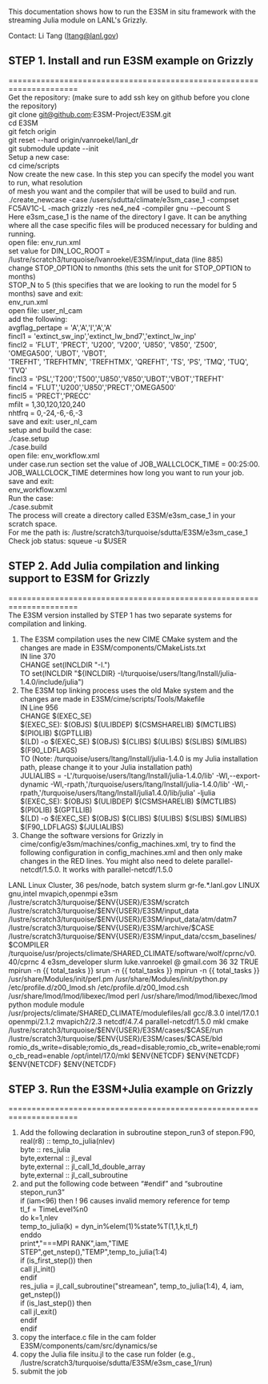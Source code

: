This documentation shows how to run the E3SM in situ framework with the streaming Julia module on LANL's Grizzly.  
  
Contact: Li Tang (ltang@lanl.gov)  
  
## STEP 1. Install and run E3SM example on Grizzly  
=====================================================================  
Get the repository: (make sure to add ssh key on github before you clone the repository)  
git clone git@github.com:E3SM-Project/E3SM.git  
cd E3SM  
git fetch origin  
git reset --hard origin/vanroekel/lanl_dr  
git submodule update --init  
Setup a new case:  
cd cime/scripts  
Now create the new case. In this step you can specify the model you want to run, what resolution  
of mesh you want and the compiler that will be used to build and run.  
./create_newcase -case /users/sdutta/climate/e3sm_case_1 -compset FC5AV1C-L -mach grizzly -res ne4_ne4 -compiler gnu --pecount S  
Here e3sm_case_1 is the name of the directory I gave. It can be anything where all the case specific files will be produced necessary for bulding and running.  
open file: env_run.xml  
set value for DIN_LOC_ROOT = /lustre/scratch3/turquoise/lvanroekel/E3SM/input_data (line 885)  
change STOP_OPTION to nmonths (this sets the unit for STOP_OPTION to months)  
STOP_N to 5 (this specifies that we are looking to run the model for 5 months) save and exit:  
env_run.xml  
open file: user_nl_cam  
add the following:  
avgflag_pertape = 'A','A','I','A','A'  
fincl1 = 'extinct_sw_inp','extinct_lw_bnd7','extinct_lw_inp'  
fincl2 = 'FLUT', 'PRECT', 'U200', 'V200', 'U850', 'V850', 'Z500', 'OMEGA500', 'UBOT', 'VBOT',  
'TREFHT', 'TREFHTMN', 'TREFHTMX', 'QREFHT', 'TS', 'PS', 'TMQ', 'TUQ', 'TVQ'  
fincl3 = 'PSL','T200','T500','U850','V850','UBOT','VBOT','TREFHT'  
fincl4 = 'FLUT','U200','U850','PRECT','OMEGA500'  
fincl5 = 'PRECT','PRECC'  
mfilt = 1,30,120,120,240  
nhtfrq = 0,-24,-6,-6,-3  
save and exit: user_nl_cam  
setup and build the case:  
./case.setup  
./case.build  
open file: env_workflow.xml  
under case.run section set the value of JOB_WALLCLOCK_TIME = 00:25:00.  
JOB_WALLCLOCK_TIME determines how long you want to run your job. save and exit:  
env_workflow.xml  
Run the case:  
./case.submit  
The process will create a directory called E3SM/e3sm_case_1 in your scratch space.  
For me the path is: /lustre/scratch3/turquoise/sdutta/E3SM/e3sm_case_1  
Check job status: squeue -u $USER  
  
## STEP 2. Add Julia compilation and linking support to E3SM for Grizzly  
=====================================================================  
The E3SM version installed by STEP 1 has two separate systems for compilation and linking.  
1. The E3SM compilation uses the new CIME CMake system and the changes are made in E3SM/components/CMakeLists.txt  
IN line 370  
CHANGE set(INCLDIR "-I.")  
TO set(INCLDIR "${INCLDIR} -I/turquoise/users/ltang/Install/julia-1.4.0/include/julia")  
2. The E3SM top linking process uses the old Make system and the changes are made in E3SM/cime/scripts/Tools/Makefile  
IN Line 956  
CHANGE
\$(EXEC\_SE)  
\$(EXEC\_SE): \$(OBJS) \$(ULIBDEP) \$(CSMSHARELIB) \$(MCTLIBS) \$(PIOLIB) \$(GPTLLIB)  
$(LD) -o $(EXEC\_SE) $(OBJS) $(CLIBS) $(ULIBS) $(SLIBS) $(MLIBS) $(F90\_LDFLAGS)  
TO (Note: /turquoise/users/ltang/Install/julia-1.4.0 is my Julia installation path, please change it to your Julia installation path)  
JULIALIBS = -L'/turquoise/users/ltang/Install/julia-1.4.0/lib' -Wl,--export-dynamic -Wl,-rpath,'/turquoise/users/ltang/Install/julia-1.4.0/lib' -Wl,-rpath,'/turquoise/users/ltang/Install/julia1.4.0/lib/julia' -ljulia  
$(EXEC_SE): $(OBJS) $(ULIBDEP) $(CSMSHARELIB) $(MCTLIBS) $(PIOLIB) $(GPTLLIB)  
$(LD) -o $(EXEC_SE) $(OBJS) $(CLIBS) $(ULIBS) $(SLIBS) $(MLIBS) $(F90_LDFLAGS) $(JULIALIBS)  
4. Change the software versions for Grizzly in cime/config/e3sm/machines/config_machines.xml, try to find the following configuration in config_machines.xml and then only make changes in the RED lines. You might also need to delete <modules><command name="load">parallel-netcdf/1.5.0</command></modules>. It works with parallel-netcdf/1.5.0  
<machine MACH="grizzly">  
<DESC>LANL Linux Cluster, 36 pes/node, batch system slurm</DESC>  
<NODENAME_REGEX>gr-fe.*.lanl.gov</NODENAME_REGEX>  
<OS>LINUX</OS>  
<COMPILERS>gnu,intel</COMPILERS>  
<MPILIBS>mvapich,openmpi</MPILIBS>  
<PROJECT>e3sm</PROJECT>  
<CIME_OUTPUT_ROOT>/lustre/scratch3/turquoise/$ENV{USER}/E3SM/scratch</CIME_OUTPUT_ROOT>  
<DIN_LOC_ROOT>/lustre/scratch3/turquoise/$ENV{USER}/E3SM/input_data</DIN_LOC_ROOT>  
<DIN_LOC_ROOT_CLMFORC>/lustre/scratch3/turquoise/$ENV{USER}/E3SM/input_data/atm/datm7</DIN_LOC_ROOT_CLMFORC>  
<DOUT_S_ROOT>/lustre/scratch3/turquoise/$ENV{USER}/E3SM/archive/$CASE</DOUT_S_ROOT>  
<BASELINE_ROOT>/lustre/scratch3/turquoise/$ENV{USER}/E3SM/input_data/ccsm_baselines/$COMPILER</BASELINE_ROOT>  
<CCSM_CPRNC>/turquoise/usr/projects/climate/SHARED_CLIMATE/software/wolf/cprnc/v0.40/cprnc</CCSM_CPRNC>  
<GMAKE_J>4</GMAKE_J>  
<TESTS>e3sm_developer</TESTS>  
<BATCH_SYSTEM>slurm</BATCH_SYSTEM>  
<SUPPORTED_BY>luke.vanroekel @ gmail.com</SUPPORTED_BY>  
<MAX_TASKS_PER_NODE>36</MAX_TASKS_PER_NODE>  
<MAX_MPITASKS_PER_NODE>32</MAX_MPITASKS_PER_NODE>  
<PROJECT_REQUIRED>TRUE</PROJECT_REQUIRED>  
<mpirun mpilib="default">  
<executable>mpirun</executable>  
<arguments>  
<arg name="num_tasks"> -n {{ total_tasks }}</arg>  
</arguments>  
</mpirun>  
<mpirun mpilib="mvapich">  
<executable>srun</executable>  
<arguments>  
<arg name="num_tasks"> -n {{ total_tasks }}</arg>  
</arguments>  
</mpirun>  
<mpirun mpilib="openmpi">  
<executable>mpirun</executable>  
<arguments>  
<arg name="num_tasks"> -n {{ total_tasks }}</arg>  
</arguments>  
</mpirun>  
<mpirun mpilib="mpi-serial">  
<executable/>  
</mpirun>  
<module_system type="module">  
<init_path lang="perl">/usr/share/Modules/init/perl.pm</init_path>  
<init_path lang="python">/usr/share/Modules/init/python.py</init_path>  
<init_path lang="sh">/etc/profile.d/z00_lmod.sh</init_path>  
<init_path lang="csh">/etc/profile.d/z00_lmod.csh</init_path>  
<cmd_path lang="perl">/usr/share/lmod/lmod/libexec/lmod perl</cmd_path>  
<cmd_path lang="python">/usr/share/lmod/lmod/libexec/lmod python</cmd_path>  
<cmd_path lang="sh">module</cmd_path>  
<cmd_path lang="csh">module</cmd_path>  
<modules>  
<command name="purge"/>  
<command name="use">/usr/projects/climate/SHARED_CLIMATE/modulefiles/all</command>  
</modules>  
<modules compiler="gnu">  
<command name="load">gcc/8.3.0</command>  
</modules>  
<modules compiler="intel">  
<command name="load">intel/17.0.1</command>  
</modules>  
<modules mpilib="openmpi">  
<command name="load">openmpi/2.1.2</command>  
</modules>  
<modules mpilib="mvapich">  
<command name="load">mvapich2/2.3</command>  
</modules>  
<modules>  
<command name="load">netcdf/4.7.4</command>  
</modules>  
 <modules>  
 <command name="load">parallel-netcdf/1.5.0</command>  
 </modules>  
<modules>  
<command name="load">mkl</command>  
<command name="load">cmake</command>  
</modules>  
</module_system>  
<RUNDIR>/lustre/scratch3/turquoise/$ENV{USER}/E3SM/cases/$CASE/run</RUNDIR>  
<EXEROOT>/lustre/scratch3/turquoise/$ENV{USER}/E3SM/cases/$CASE/bld</EXEROOT>  
<environment_variables>  
<envname="PNETCDF_HINTS">romio_ds_write=disable;romio_ds_read=disable;romio_cb_write=enable;romio_cb_read=enable</env>  
</environment_variables>  
<environment_variables compiler="gnu">  
<env name="MKLROOT">/opt/intel/17.0/mkl</env>  
<env name="NETCDF_C_PATH">$ENV{NETCDF}</env>  
<env name="NETCDF_FORTRAN_PATH">$ENV{NETCDF}</env>  
<env name="NETCDF_PATH">$ENV{NETCDF}</env>  
<env name="NETCDFF">$ENV{NETCDF}</env>  
</environment_variables>  
</machine>  
  
## STEP 3. Run the E3SM+Julia example on Grizzly  
=====================================================================  
1. Add the following declaration in subroutine stepon_run3 of stepon.F90,  
 real(r8) :: temp_to_julia(nlev)  
 byte :: res_julia  
 byte,external :: jl_eval  
 byte,external :: jl_call_1d_double_array  
 byte,external :: jl_call_subroutine  
2. and put the following code between “#endif” and “subroutine stepon_run3”  
if (iam<96) then ! 96 causes invalid memory reference for temp  
tl_f = TimeLevel%n0  
do k=1,nlev  
temp_to_julia(k) = dyn_in%elem(1)%state%T(1,1,k,tl_f)  
enddo  
print*,"===MPI RANK",iam,"TIME STEP",get_nstep(),"TEMP",temp_to_julia(1:4)  
if (is_first_step()) then  
call jl_init()  
endif  
res_julia = jl_call_subroutine("streamean", temp_to_julia(1:4), 4, iam, get_nstep())  
if (is_last_step()) then  
call jl_exit()  
endif  
endif  
3. copy the interface.c file in the cam folder E3SM/components/cam/src/dynamics/se  
4. copy the Julia file insitu.jl to the case run folder (e.g., /lustre/scratch3/turquoise/sdutta/E3SM/e3sm_case_1/run)  
5. submit the job  
  
  
